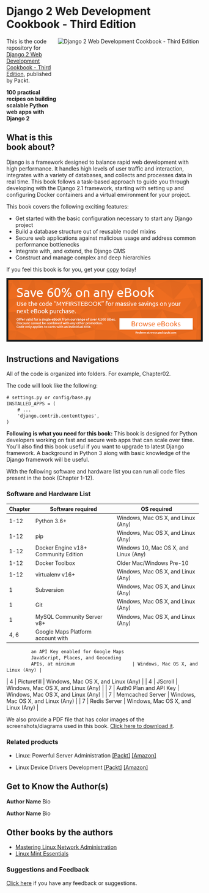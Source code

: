 # Django 2 Web Development Cookbook - Third Edition

<a href="https://www.packtpub.com/web-development/django-2-web-development-cookbook-third-edition?utm_source=GitHub&utm_medium=repository&utm_campaign=9781788290920"><img src="https://www.packtpub.com/sites/default/files/B09432_New_cover.png" alt="Django 2 Web Development Cookbook - Third Edition" height="256px" align="right"></a>

This is the code repository for [Django 2 Web Development Cookbook - Third Edition](https://www.packtpub.com/web-development/django-2-web-development-cookbook-third-edition?utm_source=GitHub&utm_medium=repository&utm_campaign=9781788290920), published by Packt.

**100 practical recipes on building scalable Python web apps with Django 2**

## What is this book about?
Django is a framework designed to balance rapid web development with high performance. It handles high levels of user traffic and interaction, integrates with a variety of databases, and collects and processes data in real time. This book follows a task-based approach to guide you through developing with the Django 2.1 framework, starting with setting up and configuring Docker containers and a virtual environment for your project.

This book covers the following exciting features: 
* Get started with the basic configuration necessary to start any Django project
* Build a database structure out of reusable model mixins
* Secure web applications against malicious usage and address common performance bottlenecks
* Integrate with, and extend, the Django CMS
* Construct and manage complex and deep hierarchies

If you feel this book is for you, get your [copy](https://www.amazon.com/dp/1788837681) today!

<a href="https://www.packtpub.com/?utm_source=github&utm_medium=banner&utm_campaign=GitHubBanner"><img src="https://raw.githubusercontent.com/PacktPublishing/GitHub/master/GitHub.png" 
alt="https://www.packtpub.com/" border="5" /></a>


## Instructions and Navigations
All of the code is organized into folders. For example, Chapter02.

The code will look like the following:
```
# settings.py or config/base.py
INSTALLED_APPS = ( 
    # ... 
    'django.contrib.contenttypes',
) 
```

**Following is what you need for this book:**
This book is designed for Python developers working on fast and secure web apps that can scale over time. You’ll also find this book useful if you want to upgrade to latest Django framework. A background in Python 3 along with basic knowledge of the Django framework will be useful.

With the following software and hardware list you can run all code files present in the book (Chapter 1-12).

### Software and Hardware List

| Chapter  | Software required                   | OS required                        |
| -------- | ------------------------------------| -----------------------------------|
| 1-12     | Python 3.6+                         | Windows, Mac OS X, and Linux (Any) |
| 1-12     | pip                                 | Windows, Mac OS X, and Linux (Any) |
| 1-12     | Docker Engine v18+ Community Edition| Windows 10, Mac OS X, and Linux (Any) |
| 1-12     | Docker Toolbox                      | Older Mac/Windows Pre-10 |
| 1-12     | virtualenv v16+                     | Windows, Mac OS X, and Linux (Any) |
| 1        | Subversion                          | Windows, Mac OS X, and Linux (Any) |
| 1        | Git                                 | Windows, Mac OS X, and Linux (Any) |
| 1        | MySQL Community Server v8+          | Windows, Mac OS X, and Linux (Any) |
| 4, 6     | Google Maps Platform account with 
             an API Key enabled for Google Maps 
             JavaScript, Places, and Geocoding 
             APIs, at minimum                     | Windows, Mac OS X, and Linux (Any) |
| 4        | Picturefill                          | Windows, Mac OS X, and Linux (Any) |
| 4        | JScroll                              | Windows, Mac OS X, and Linux (Any) |
| 7        | Auth0 Plan and API Key               | Windows, Mac OS X, and Linux (Any) |
| 7        | Memcached Server                     | Windows, Mac OS X, and Linux (Any) |
| 7        | Redis Server                         | Windows, Mac OS X, and Linux (Any) |


We also provide a PDF file that has color images of the screenshots/diagrams used in this book. [Click here to download it](https://www.packtpub.com/sites/default/files/downloads/9781788837682_ColorImages.pdf).


### Related products <Other books you may enjoy>
* Linux: Powerful Server Administration [[Packt]](https://www.packtpub.com/networking-and-servers/linux-powerful-server-administration?utm_source=github&utm_medium=repository&utm_campaign=9781788293778) [[Amazon]](https://www.amazon.com/dp/1788293770)

* Linux Device Drivers Development [[Packt]](https://www.packtpub.com/networking-and-servers/linux-device-drivers-development?utm_source=github&utm_medium=repository&utm_campaign=9781785280009) [[Amazon]](https://www.amazon.com/dp/1788293770)

## Get to Know the Author(s)
**Author Name**
Bio

**Author Name**
Bio


## Other books by the authors
* [Mastering Linux Network Administration](https://www.packtpub.com/networking-and-servers/mastering-linux-network-administration?utm_source=github&utm_medium=repository&utm_campaign=9781784399597)
* [Linux Mint Essentials](https://www.packtpub.com/networking-and-servers/linux-mint-essentials?utm_source=github&utm_medium=repository&utm_campaign=9781782168157)

### Suggestions and Feedback
[Click here](https://docs.google.com/forms/d/e/1FAIpQLSdy7dATC6QmEL81FIUuymZ0Wy9vH1jHkvpY57OiMeKGqib_Ow/viewform) if you have any feedback or suggestions.
